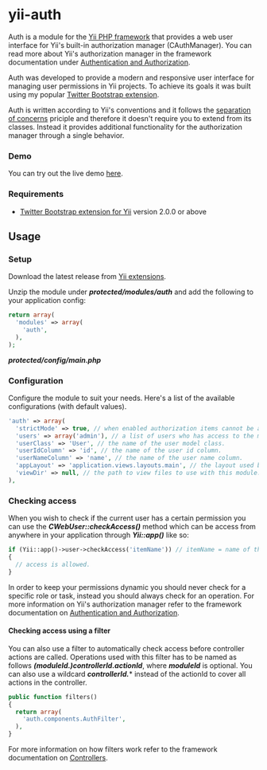 yii-auth
========

Auth is a module for the [Yii PHP framework](http://www.yiiframework.com) that provides a web user interface for Yii's built-in authorization manager (CAuthManager). 
You can read more about Yii's authorization manager in the framework documentation under [Authentication and Authorization](http://www.yiiframework.com/doc/guide/1.1/en/topics.auth#role-based-access-control).

Auth was developed to provide a modern and responsive user interface for managing user permissions in Yii projects.
To achieve its goals it was built using my popular [Twitter Bootstrap extension](http://www.yiiframework.com/extension/bootstrap).

Auth is written according to Yii's conventions and it follows the [separation of concerns](http://en.wikipedia.org/wiki/Separation_of_concerns) priciple and therefore it doesn't require you to extend from its classes.
Instead it provides additional functionality for the authorization manager through a single behavior.

### Demo

You can try out the live demo [here](http://www.cniska.net/yii-auth/).

### Requirements

* [Twitter Bootstrap extension for Yii](http://www.yiiframework.com/extension/bootstrap) version 2.0.0 or above

## Usage

### Setup

Download the latest release from [Yii extensions](http://www.yiiframework.com/extension/auth).

Unzip the module under ***protected/modules/auth*** and add the following to your application config:

```php
return array(
  'modules' => array(
    'auth',
  ),
);
```
***protected/config/main.php***

### Configuration

Configure the module to suit your needs. Here's a list of the available configurations (with default values).

```php
'auth' => array(
  'strictMode' => true, // when enabled authorization items cannot be assigned children of the same type.
  'users' => array('admin'), // a list of users who has access to the module.
  'userClass' => 'User', // the name of the user model class.
  'userIdColumn' => 'id', // the name of the user id column.
  'userNameColumn' => 'name', // the name of the user name column.
  'appLayout' => 'application.views.layouts.main', // the layout used by the module.
  'viewDir' => null, // the path to view files to use with this module.
),
```

### Checking access

When you wish to check if the current user has a certain permission you can use the ***CWebUser::checkAccess()*** method which can be access from anywhere in your application through ***Yii::app()*** like so:

```php
if (Yii::app()->user->checkAccess('itemName')) // itemName = name of the operation
{
  // access is allowed.
}
```

In order to keep your permissions dynamic you should never check for a specific role or task, instead you should always check for an operation. 
For more information on Yii's authorization manager refer to the framework documentation on [Authentication and Authorization](http://www.yiiframework.com/doc/guide/1.1/en/topics.auth#role-based-access-control).

#### Checking access using a filter

You can also use a filter to automatically check access before controller actions are called.
Operations used with this filter has to be named as follows ***(moduleId.)controllerId.actionId***, where ***moduleId*** is optional. 
You can also use a wildcard ***controllerId.**** instead of the actionId to cover all actions in the controller. 

```php
public function filters()
{
  return array(
    'auth.components.AuthFilter',
  ),
}
```

For more information on how filters work refer to the framework documentation on [Controllers](http://www.yiiframework.com/doc/guide/1.1/en/basics.controller#filter).
